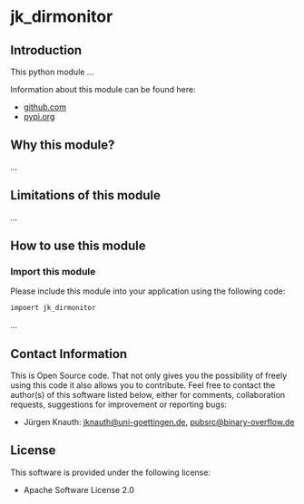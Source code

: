 jk_dirmonitor
==========

Introduction
------------

This python module ...

Information about this module can be found here:

* [github.com](https://github.com/jkpubsrc/python-module-jk-dirmonitor)
* [pypi.org](https://pypi.org/project/jk-dirmonitor/)

Why this module?
----------------

...

Limitations of this module
--------------------------

...

How to use this module
----------------------

### Import this module

Please include this module into your application using the following code:

```python
impoert jk_dirmonitor
```

...

Contact Information
-------------------

This is Open Source code. That not only gives you the possibility of freely using this code it also
allows you to contribute. Feel free to contact the author(s) of this software listed below, either
for comments, collaboration requests, suggestions for improvement or reporting bugs:

* Jürgen Knauth: jknauth@uni-goettingen.de, pubsrc@binary-overflow.de

License
-------

This software is provided under the following license:

* Apache Software License 2.0



